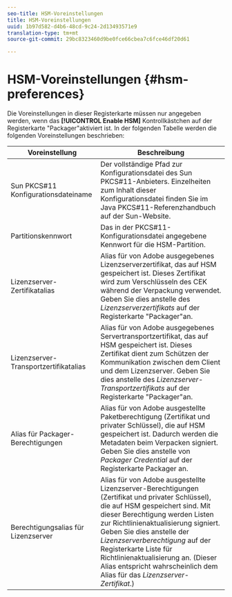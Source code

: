 ```yaml
---
seo-title: HSM-Voreinstellungen
title: HSM-Voreinstellungen
uuid: 1b97d582-d4b6-48cd-9c24-2d13493571e9
translation-type: tm+mt
source-git-commit: 29bc8323460d9be0fce66cbea7c6fce46df20d61

---
```



# HSM-Voreinstellungen {#hsm-preferences}

Die Voreinstellungen in dieser Registerkarte müssen nur angegeben werden, wenn das **[!UICONTROL Enable HSM]** Kontrollkästchen auf der Registerkarte &quot;Packager&quot;aktiviert ist. In der folgenden Tabelle werden die folgenden Voreinstellungen beschrieben:

| Voreinstellung | Beschreibung |
|---|---|
| Sun PKCS#11 Konfigurationsdateiname | Der vollständige Pfad zur Konfigurationsdatei des Sun PKCS#11-Anbieters. Einzelheiten zum Inhalt dieser Konfigurationsdatei finden Sie im Java PKCS#11-Referenzhandbuch auf der Sun-Website. |
| Partitionskennwort | Das in der PKCS#11-Konfigurationsdatei angegebene Kennwort für die HSM-Partition. |
| Lizenzserver-Zertifikatalias | Alias für von Adobe ausgegebenes Lizenzserverzertifikat, das auf HSM gespeichert ist. Dieses Zertifikat wird zum Verschlüsseln des CEK während der Verpackung verwendet. Geben Sie dies anstelle des *Lizenzserverzertifikats* auf der Registerkarte &quot;Packager&quot;an. |
| Lizenzserver-Transportzertifikatalias | Alias für von Adobe ausgegebenes Servertransportzertifikat, das auf HSM gespeichert ist. Dieses Zertifikat dient zum Schützen der Kommunikation zwischen dem Client und dem Lizenzserver. Geben Sie dies anstelle des *Lizenzserver-Transportzertifikats* auf der Registerkarte &quot;Packager&quot;an. |
| Alias für Packager-Berechtigungen | Alias für von Adobe ausgestellte Paketberechtigung (Zertifikat und privater Schlüssel), die auf HSM gespeichert ist. Dadurch werden die Metadaten beim Verpacken signiert. Geben Sie dies anstelle von *Packager Credential* auf der Registerkarte Packager an. |
| Berechtigungsalias für Lizenzserver | Alias für von Adobe ausgestellte Lizenzserver-Berechtigungen (Zertifikat und privater Schlüssel), die auf HSM gespeichert sind. Mit dieser Berechtigung werden Listen zur Richtlinienaktualisierung signiert. Geben Sie dies anstelle der *Lizenzserverberechtigung* auf der Registerkarte Liste für Richtlinienaktualisierung an. (Dieser Alias entspricht wahrscheinlich dem Alias für das *Lizenzserver-Zertifikat*.) |

